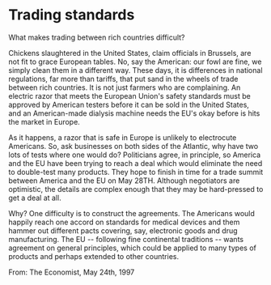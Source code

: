 # Trading standards

What makes trading between rich countries difficult?

Chickens slaughtered in the United States, claim officials in Brussels, are not fit to grace European tables. No, say the American: our fowl are fine, we simply clean them in a different way. These days, it is differences in national regulations, far more than tariffs, that put sand in the wheels of trade between rich countries. It is not just farmers who are complaining. An electric razor that meets the European Union's safety standards must be approved by American testers before it can be sold in the United States, and an American-made dialysis machine needs the EU's okay before is hits the market in Europe.

As it happens, a razor that is safe in Europe is unlikely to electrocute Americans. So, ask businesses on both sides of the Atlantic, why have two lots of tests where one would do? Politicians agree, in principle, so America and the EU have been trying to reach a deal which would eliminate the need to double-test many products. They hope to finish in time for a trade summit between America and the EU on May 28TH. Although negotiators are optimistic, the details are complex enough that they may be hard-pressed to get a deal at all.

Why? One difficulty is to construct the agreements. The Americans would happily reach one accord on standards for medical devices and them hammer out different pacts covering, say, electronic goods and drug manufacturing. The EU -- following fine continental traditions -- wants agreement on general principles, which could be applied to many types of products and perhaps extended to other countries.

From: The Economist, May 24th, 1997
